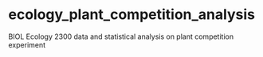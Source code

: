 # ecology_plant_competition_analysis
BIOL Ecology 2300 data and statistical analysis on plant competition experiment
